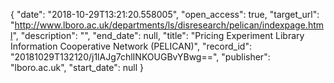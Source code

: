 {
  "date": "2018-10-29T13:21:20.558005", 
  "open_access": true, 
  "target_url": "http://www.lboro.ac.uk/departments/ls/disresearch/pelican/indexpage.html", 
  "description": "", 
  "end_date": null, 
  "title": "Pricing Experiment Library Information Cooperative Network (PELICAN)", 
  "record_id": "20181029T132120/j1lAJg7chlINKOUGBvYBwg==", 
  "publisher": "lboro.ac.uk", 
  "start_date": null
}

